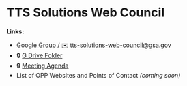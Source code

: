 # TTS Solutions Web Council


**Links:**
* [Google Group](https://groups.google.com/a/gsa.gov/forum/?hl=en&pli=1#!forum/tts-solutions-web-council) / :envelope: [tts-solutions-web-council@gsa.gov](mailto:tts-solutions-web-council@gsa.gov)
* :lock: [G Drive Folder](https://drive.google.com/drive/folders/1gUU49D4E1edEe95XiyXAPmJMppDlJwj1)
* :lock: [Meeting Agenda](https://docs.google.com/document/d/1J16sUz0Z0GaV3Frh4YuDP2FjOcDHLzoqYU-fcoXSgbQ/edit)
* List of OPP Websites and Points of Contact _(coming soon)_

